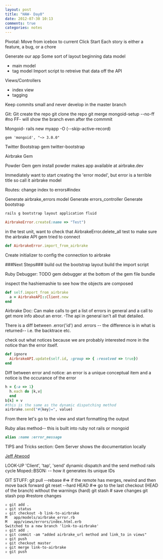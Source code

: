```yaml
---
layout: post
title: "HAW- Day0"
date: 2012-07-30 10:13
comments: true
categories: notes
---
```


Pivotal:
Move from icebox to current
Click Start
Each story is either a feature, a bug, or a chore


Generate our app
Some sort of layout
beginning data model
- main model
- tag model
Import script to retreive that data off the API

Views/Controllers
- index view
- tagging

Keep commits small and never develop in the master branch

Git:
Git create the repo
git clone the repo
git merge mongoid-setup --no-ff #no FF- will show the branch even after the commmit


Mongoid-
rails new myapp -O (--skip-active-record)
```
gem 'mongoid', "~> 3.0.0"
```

Twitter Bootstrap
gem twitter-bootstrap

Airbrake Gem

Powder Gem
gem install powder
makes app available at airbrake.dev

Immediately want to start creating the 'error model', but error is a terrible title so call it airbrake model

Routes:
change index to errors#index

Generate airbrake_errors model
Generate errors_controller
Generate bootstrap 
```ruby Fluid Layout
rails g bootstrap layout application fluid
```
```ruby In Console
AirbrakeError.create(:name => "Test")
```

in the test unit, want to check that AirbrakeError.delete_all
test to make sure the airbrake API gem tried to connect

```ruby
def AirbrakeError.import_from_airbrake
```

Create initializer to config the connection to airbrake

###Next Steps###
build out the bootstrap layout
build the import script

Ruby Debugger: TODO
gem debugger at the bottom of the gem file
bundle

inspect the hashiemashie to see how the objects are composed

```ruby
def self.import_from_airbrake
  a = AirbrakeAPI::Client.new
end
```

Airbrake Doc:
Can make calls to get a list of errors in general and a call to get more info about an error.
-The api in general isn't all that detailed.

There is a diff between .error('id') and .errors -- the difference is in what is returned-- i.e. the backtrace etc.

check out what notices because we are probably interested more in the notice than the error itself. 

```ruby Maybe Something Like This?
def ignore
  AirbrakeAPI.update(self.id, :group => { :resolved => true})
end
```

Diff between error and notice: an error is a unique conceptual item and a notice is the occurance of the error

```ruby
h = {:a => 1}
  h.each do |k,v| 
  end
b[k] = v
#this is the same as the dynamic dispatching method
airbrake.send("#{key}=", value)
```

From there let's go to the view and start formatting the output


Ruby alias method-- this is built into ruby not rails or mongoid
```ruby airbrake_error.rb
alias :name :error_message
```

TIPS and Tricks section:
Gem Server shows the documentation locally

[Jeff Atwood](http://www.codinghorror.com/)

LOOK-UP 'Client', 'tap', 'send'
dynamic dispatch and the send method
rails cycle
Moped::BSON: -- how it generates its unique IDs


GIT STUFF:
git pull --rebase #=> if the remote has merges, rewind and then move back forward
git reset --hard HEAD #=> go to the last checkout (HEAD of the branch) without the warnings (hard)
git stash # save changes
git stash pop #restore changes

```
♕ git add .
♕ git status
♕ git checkout -b link-to-airbrake
M	app/models/airbrake_error.rb
M	app/views/errors/index.html.erb
Switched to a new branch 'link-to-airbrake'
♕ git add .
♕ git commit -am "added airbrake_url method and link_to in views"
♕ git push
♕ git checkout master
♕ git merge link-to-airbrake
♕ git push
```